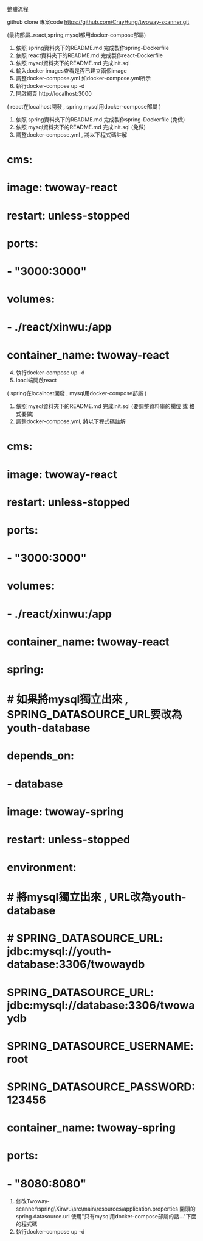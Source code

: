整體流程

github clone 專案code   https://github.com/CrayHung/twoway-scanner.git

(最終部屬..react,spring,mysql都用docker-compose部屬)
1. 依照 spring資料夾下的README.md 完成製作spring-Dockerfile
2. 依照 react資料夾下的README.md 完成製作react-Dockerfile
3. 依照 mysql資料夾下的README.md 完成init.sql
4. 輸入docker images查看是否已建立兩個image 
5. 調整docker-compose.yml 如docker-compose.yml所示
6. 執行docker-compose up -d
7. 開啟網頁 http://localhost:3000



( react在localhost開發 , spring,mysql用docker-compose部屬 )
1. 依照 spring資料夾下的README.md 完成製作spring-Dockerfile (免做)
2. 依照 mysql資料夾下的README.md 完成init.sql  (免做) 
3. 調整docker-compose.yml , 將以下程式碼註解
# cms:
  #   image: twoway-react
  #   restart: unless-stopped
  #   ports:
  #     - "3000:3000"
  #   volumes:
  #     - ./react/xinwu:/app
  #   container_name: twoway-react
4. 執行docker-compose up -d
5. loacl端開啟react



( spring在localhost開發 , mysql用docker-compose部屬 )
1. 依照 mysql資料夾下的README.md 完成init.sql  (要調整資料庫的欄位 或 格式要做)
2. 調整docker-compose.yml, 將以下程式碼註解
# cms:
  #   image: twoway-react
  #   restart: unless-stopped
  #   ports:
  #     - "3000:3000"
  #   volumes:
  #     - ./react/xinwu:/app
  #   container_name: twoway-react

  # spring:
  # # 如果將mysql獨立出來 , SPRING_DATASOURCE_URL要改為youth-database
  #   depends_on:
  #     - database
  #   image: twoway-spring
  #   restart: unless-stopped
  #   environment:
  #   # 將mysql獨立出來 , URL改為youth-database
  #     # SPRING_DATASOURCE_URL: jdbc:mysql://youth-database:3306/twowaydb
  #     SPRING_DATASOURCE_URL: jdbc:mysql://database:3306/twowaydb
  #     SPRING_DATASOURCE_USERNAME: root
  #     SPRING_DATASOURCE_PASSWORD: 123456
  #   container_name: twoway-spring
  #   ports:
  #     - "8080:8080"
1. 修改Twoway-scanner\spring\Xinwu\src\main\resources\application.properties 
    開頭的spring.datasource.url 使用"只有mysql用docker-compose部屬的話..."下面的程式碼
2. 執行docker-compose up -d
